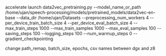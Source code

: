 accelerate launch data2vec_pretraining.py --model_name_or_path /home/ujan/speech-processing/models/pretrained_models/data2vec-en-base --data_dir /home/ujan/Datasets --preprocessing_num_workers 4 --per_device_train_batch_size 4 --per_device_eval_batch_size 4 --max_train_steps 1000 --max_train_samples 1000 --max_eval_samples 100 --saving_steps 100 --logging_steps 100 --num_warmup_steps 0 --gradient_checkpointing

change path_remap, batch_size, epochs, csv names between dgx and z8

